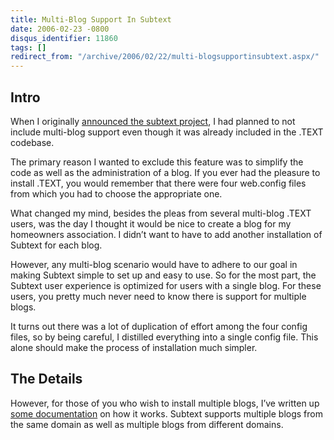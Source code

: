 ```yaml
---
title: Multi-Blog Support In Subtext
date: 2006-02-23 -0800
disqus_identifier: 11860
tags: []
redirect_from: "/archive/2006/02/22/multi-blogsupportinsubtext.aspx/"
---
```


Intro
-----

When I originally [announced the subtext
project](/archive/2005/05/04/2953.aspx "Announcement for Subtext"), I
had planned to not include multi-blog support even though it was already
included in the .TEXT codebase.

The primary reason I wanted to exclude this feature was to simplify the
code as well as the administration of a blog. If you ever had the
pleasure to install .TEXT, you would remember that there were four
web.config files from which you had to choose the appropriate one.

What changed my mind, besides the pleas from several multi-blog .TEXT
users, was the day I thought it would be nice to create a blog for my
homeowners association. I didn’t want to have to add another
installation of Subtext for each blog.

However, any multi-blog scenario would have to adhere to our goal in
making Subtext simple to set up and easy to use. So for the most part,
the Subtext user experience is optimized for users with a single blog.
For these users, you pretty much never need to know there is support for
multiple blogs.

It turns out there was a lot of duplication of effort among the four
config files, so by being careful, I distilled everything into a single
config file. This alone should make the process of installation much
simpler.

The Details
-----------

However, for those of you who wish to install multiple blogs, I’ve
written up [some
documentation](http://subtextproject.com/Developer/UrlToBlogMappings/tabid/119/Default.aspx "How an URL is Mapped To A Blog")
on how it works. Subtext supports multiple blogs from the same domain as
well as multiple blogs from different domains.

